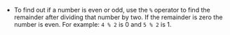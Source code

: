 -   To find out if a number is even or odd, use the `%` operator to find the remainder after dividing that number by two.
    If the remainder is zero the number is even.
    For example: `4 % 2` is 0 and `5 % 2` is 1.
